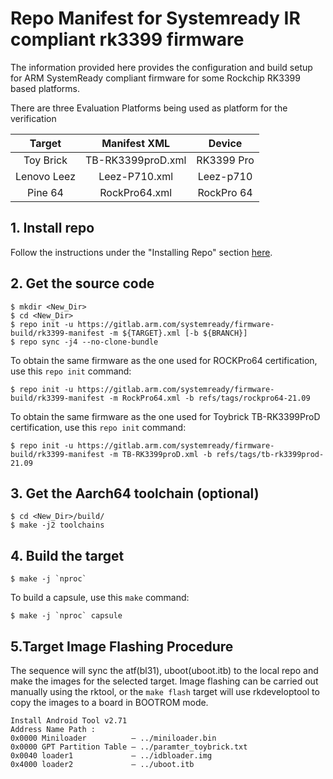 # Repo Manifest for Systemready IR compliant rk3399 firmware

The information provided here provides the configuration and build setup for
ARM SystemReady compliant firmware for some Rockchip RK3399 based platforms.

There are three Evaluation Platforms being used as platform for the verification

| Target  | Manifest XML  | Device |
| :------------: |:---------------:| :-----:|
| Toy Brick      | TB-RK3399proD.xml | RK3399 Pro |
| Lenovo Leez     | Leez-P710.xml        |  Leez-p710 |
| Pine 64 | RockPro64.xml |    RockPro 64 |


## 1. Install repo
Follow the instructions under the "Installing Repo" section
[here](https://source.android.com/source/downloading.html).

## 2. Get the source code
```
$ mkdir <New_Dir>
$ cd <New_Dir>
$ repo init -u https://gitlab.arm.com/systemready/firmware-build/rk3399-manifest -m ${TARGET}.xml [-b ${BRANCH}]
$ repo sync -j4 --no-clone-bundle
```

To obtain the same firmware as the one used for ROCKPro64 certification, use this `repo init` command:

```
$ repo init -u https://gitlab.arm.com/systemready/firmware-build/rk3399-manifest -m RockPro64.xml -b refs/tags/rockpro64-21.09
```

To obtain the same firmware as the one used for Toybrick TB-RK3399ProD certification, use this `repo init` command:

```
$ repo init -u https://gitlab.arm.com/systemready/firmware-build/rk3399-manifest -m TB-RK3399proD.xml -b refs/tags/tb-rk3399prod-21.09
```

## 3. Get the Aarch64 toolchain (optional)
```
$ cd <New_Dir>/build/
$ make -j2 toolchains
```

## 4. Build the target
```
$ make -j `nproc`
```

To build a capsule, use this `make` command:

```
$ make -j `nproc` capsule
```

## 5.Target Image Flashing Procedure

The sequence will sync the atf(bl31), uboot(uboot.itb) to the local repo and
make the images for the selected target. Image flashing can be carried out
manually using the rktool, or the `make flash` target will use rkdeveloptool to
copy the images to a board in BOOTROM mode.

```
Install Android Tool v2.71
Address Name Path :
0x0000 Miniloader          — ../miniloader.bin
0x0000 GPT Partition Table — ../paramter_toybrick.txt
0x0040 loader1             — ../idbloader.img
0x4000 loader2             — ../uboot.itb
```

